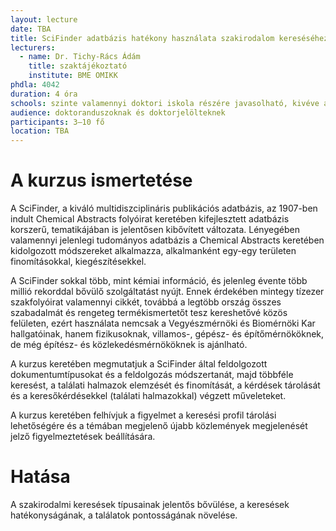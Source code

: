```yaml
---
layout: lecture
date: TBA
title: SciFinder adatbázis hatékony használata szakirodalom kereséséhez
lecturers:
  - name: Dr. Tichy-Rács Ádám
    title: szaktájékoztató
    institute: BME OMIKK
phdla: 4042
duration: 4 óra
schools: szinte valamennyi doktori iskola részére javasolható, kivéve a matematika, a gazdaság- és a társadalomtudományok területeit.
audience: doktoranduszoknak és doktorjelölteknek
participants: 3–10 fő
location: TBA
---
```


# A kurzus ismertetése

A SciFinder, a kiváló multidiszciplináris publikációs adatbázis, az 1907-ben indult Chemical Abstracts folyóirat keretében kifejlesztett adatbázis korszerű, tematikájában is jelentősen kibővített változata. Lényegében valamennyi jelenlegi tudományos adatbázis a Chemical Abstracts keretében kidolgozott módszereket alkalmazza, alkalmanként egy-egy területen finomításokkal, kiegészítésekkel.

A SciFinder sokkal több, mint kémiai információ, és jelenleg évente több millió rekorddal bővülő szolgáltatást nyújt. Ennek érdekében mintegy tízezer szakfolyóirat valamennyi cikkét, továbbá a legtöbb ország összes szabadalmát és rengeteg termékismertetőt tesz kereshetővé közös felületen, ezért használata nemcsak a Vegyészmérnöki és Biomérnöki Kar hallgatóinak, hanem fizikusoknak, villamos-, gépész- és építőmérnököknek, de még építész- és közlekedésmérnököknek is ajánlható.

A kurzus keretében megmutatjuk a SciFinder által feldolgozott dokumentumtípusokat és a feldolgozás módszertanát, majd többféle keresést, a találati halmazok elemzését és finomítását, a kérdések tárolását és a keresőkérdésekkel (találati halmazokkal) végzett műveleteket.

A kurzus keretében felhívjuk a figyelmet a keresési profil tárolási lehetőségére és a témában megjelenő újabb közlemények megjelenését jelző figyelmeztetések beállítására.

# Hatása

A szakirodalmi keresések típusainak jelentős bővülése, a keresések hatékonyságának, a találatok pontosságának növelése.
